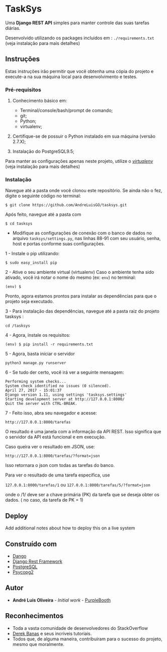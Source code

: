# TaskSys

Uma **Django REST API** simples para manter controle das suas tarefas diárias.

Desenvolvido utilizando os packages incluidos em : `./requirements.txt` (veja instalação para mais detalhes)


## Instruções

Estas instruções irão permitir que você obtenha uma cópia do projeto e execute-a na sua máquina local para desenvolvimento e testes.

### Pré-requisitos

1.  Conhecimento básico em:
    * Terminal/console/bash/prompt de comando;
    * git;
    * Python;
    * virtualenv;



1. Certifique-se de possuir o Python instalado em sua máquina (versão 2.7.X);

1. Instalação do PostgreSQL9.5;


Para manter as configurações apenas neste projeto, utilize o [*virtualenv*](https://virtualenv.pypa.io/en/stable/)  (veja instalação para mais detalhes)



### Instalação



Navegue até a pasta onde você clonou este repositório. Se ainda não o fez, digite o seguinte código no terminal:

```
$ git clone https://github.com/AndreLuisGO/tasksys.git
```
Após feito, navegue até a pasta com
```
$ cd tasksys
```

* Modifique as configurações de conexão com o banco de dados no arquivo  `tasksys/settings.py`, nas linhas 88-91 com seu usuário, senha, host e portas conforme suas configurações.




1 - Instale o pip utilizando:
```
$ sudo easy_install pip
```

2 - Ative o seu ambiente virtual (virtualenv)
Caso o ambiente tenha sido ativado, você irá notar o nome do mesmo (ex: `env`) no terminal:
```
(env) $
```

Pronto, agora estamos prontos para instalar as dependências para que o projeto seja executado.


3 - Para instalação das dependências, navegue até a pasta raiz do projeto tasksys :
```
cd /tasksys
```

4 - Agora, instale os requisitos:

```
(env) $ pip install -r requirements.txt
```

5 - Agora, basta iniciar o servidor

```
python3 manage.py runserver
```

6 - Se tudo der certo, você irá ver a seguinte mensagem:

```
Performing system checks...                                                                                                                                                                                                                     System check identified no issues (0 silenced).                                                                         April 27, 2017 - 15:01:37                                                                                               Django version 1.11, using settings 'tasksys.settings'                                                                  Starting development server at http://127.0.0.1:8000/                                                                   Quit the server with CTRL-BREAK.
```


7 - Feito isso, abra seu navegador e acesse:

`http://127.0.0.1:8000/tarefas`

O resultado é uma janela com a informação da API REST. Isso significa que o servidor da API está funcional e em execução.

 Caso queira ver o resultado em JSON, use:

`http://127.0.0.1:8000/tarefas/?format=json`

Isso retornara o json com todas as tarefas do banco.

Para ver o resultado de uma tarefa específica, use

`127.0.0.1:8000/tarefas/1`
ou
`127.0.0.1:8000/tarefas/5/?format=json`

onde o /1/ deve ser a chave primária (PK) da tarefa que se deseja obter os dados. ( no caso, da tarefa de PK = 1)

## Deploy

Add additional notes about how to deploy this on a live system

## Construído com

* [Dango](https://www.djangoproject.com/)
* [Django Rest Framework](www.django-rest-framework.org/)
* [PostgreSQL](https://www.postgresql.org/)
* [Psycopg2](http://initd.org/psycopg/)


## Autor

* **André Luis Oliveira** - *Initial work* - [PurpleBooth](https://github.com/AndreLuisGO)


## Reconhecimentos

* Toda a vasta comunidade de desenvolvedores do StackOverflow
* [Derek Banas](https://www.youtube.com/derekbanas) e seus incríveis tutoriais.
* Todos que, de alguma maneira, contribuíram para o sucesso do projeto, mesmo que moralmente.
